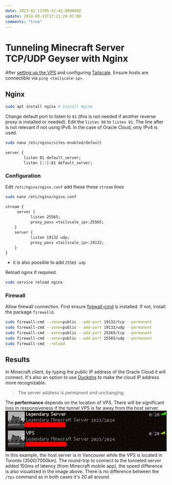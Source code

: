 ```yaml
---
date: 2023-01-11T05:32:42.000000Z
update: 2024-09-15T17:21:20-07:00
comments: "true"
---
```

# Tunneling Minecraft Server TCP/UDP Geyser with Nginx
After [setting up the VPS](basic-server-setup-caddy-docker-tailscale.md) and configuring [Tailscale](tunneling-basic-services-jellyfin-web-with-caddy-and-tailscale.md#tailscale). Ensure hosts are connectible via `ping <tailscale-ip>`.

## Nginx
```bash
sudo apt install nginx # Install Nginx
```
Change default port to listen to `81` (this is not needed if another reverse proxy is installed or needed). Edit the `listen 80` to `listen 81`. The line after is not relevant if not using IPv6. In the case of Oracle Cloud, only IPv4 is used.
```bash
sudo nano /etc/nginx/sites-enabled/default
```
```nginx
server {
        listen 81 default_server;
        listen [::]:81 default_server;
```

### Configuration
Edit `/etc/nginx/nginx.conf` add these these `stream` lines
```bash
sudo nano /etc/nginx/nginx.conf
```
```nginx
stream {
     server {
           listen 25565;
           proxy_pass <tailscale_ip>:25565;
    }
    server {
           listen 19132 udp;
           proxy_pass <tailscale_ip>:19132;
    }
}
```
- it is also possible to add `25565 udp`

Reload nginx if required.
```bash
sudo service reload nginx
```
### Firewall
Allow firewall connection. First ensure [firewall-cmd](basic-server-setup-caddy-docker-tailscale.md#^4f1e6a) is installed. If not, install the package `firewalld`.
```bash
sudo firewall-cmd --zone=public --add-port 19132/tcp --permanent
sudo firewall-cmd --zone=public --add-port 19132/udp --permanent
sudo firewall-cmd --zone=public --add-port 25565/tcp --permanent
sudo firewall-cmd --zone=public --add-port 25565/udp --permanent
sudo firewall-cmd --reload
```
## Results
In Minecraft client, by typing the public IP address of the Oracle Cloud it will connect. It's also an option to use [Duckdns](https://duckdns.org) to make the cloud IP address more recognizable. 

> The server address is permanent and unchanging.

The **performance** depends on the location of VPS. There will be significant loss in responsiveness if the tunnel VPS is far away from the host server.
![](assets/Pasted%20image%2020240913223835.png)
In this example, the host server is in Vancouver while the VPS is located in Toronto (3500/7000km). The round-trip to connect to the tunneled server added 150ms of latency (from Minecraft mobile app), the speed difference is also visualized in the image above. There is no difference between the `/tps` command as in both cases it's 20 all around.